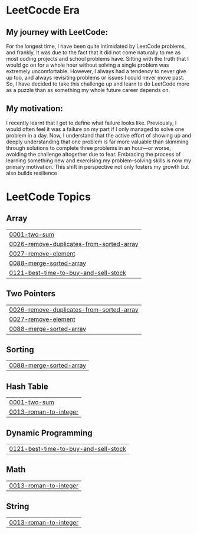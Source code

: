 # LeetCocde Era
 
## My journey with LeetCode:
For the longest time, I have been quite intimidated by LeetCode problems, and frankly, it was due to the fact that it did not come naturally to me as most coding projects and school problems have. Sitting with the truth that I would go on for a whole hour without solving a single problem was extremely uncomfortable. However, I always had a tendency to never give up too, and always revisiting problems or issues I could never move past. So, I have decided to take this challenge up and learn to do LeetCode more as a puzzle than as something my whole future career depends on.

## My motivation:
I recently learnt that I get to define what failure looks like. Previously, I would often feel it was a failure on my part if I only managed to solve one problem in a day. Now, I understand that the active effort of showing up and deeply understanding that one problem is far more valuable than skimming through solutions to complete three problems in an hour—or worse, avoiding the challenge altogether due to fear. Embracing the process of learning something new and exercising my problem-solving skills is now my primary motivation. This shift in perspective not only fosters my growth but also builds resilience

<!---LeetCode Topics Start-->
# LeetCode Topics
## Array
|  |
| ------- |
| [0001-two-sum](https://github.com/farahnazhoque/LeetCode/tree/master/0001-two-sum) |
| [0026-remove-duplicates-from-sorted-array](https://github.com/farahnazhoque/LeetCode/tree/master/0026-remove-duplicates-from-sorted-array) |
| [0027-remove-element](https://github.com/farahnazhoque/LeetCode/tree/master/0027-remove-element) |
| [0088-merge-sorted-array](https://github.com/farahnazhoque/LeetCode/tree/master/0088-merge-sorted-array) |
| [0121-best-time-to-buy-and-sell-stock](https://github.com/farahnazhoque/LeetCode/tree/master/0121-best-time-to-buy-and-sell-stock) |
## Two Pointers
|  |
| ------- |
| [0026-remove-duplicates-from-sorted-array](https://github.com/farahnazhoque/LeetCode/tree/master/0026-remove-duplicates-from-sorted-array) |
| [0027-remove-element](https://github.com/farahnazhoque/LeetCode/tree/master/0027-remove-element) |
| [0088-merge-sorted-array](https://github.com/farahnazhoque/LeetCode/tree/master/0088-merge-sorted-array) |
## Sorting
|  |
| ------- |
| [0088-merge-sorted-array](https://github.com/farahnazhoque/LeetCode/tree/master/0088-merge-sorted-array) |
## Hash Table
|  |
| ------- |
| [0001-two-sum](https://github.com/farahnazhoque/LeetCode/tree/master/0001-two-sum) |
| [0013-roman-to-integer](https://github.com/farahnazhoque/LeetCode/tree/master/0013-roman-to-integer) |
## Dynamic Programming
|  |
| ------- |
| [0121-best-time-to-buy-and-sell-stock](https://github.com/farahnazhoque/LeetCode/tree/master/0121-best-time-to-buy-and-sell-stock) |
## Math
|  |
| ------- |
| [0013-roman-to-integer](https://github.com/farahnazhoque/LeetCode/tree/master/0013-roman-to-integer) |
## String
|  |
| ------- |
| [0013-roman-to-integer](https://github.com/farahnazhoque/LeetCode/tree/master/0013-roman-to-integer) |
<!---LeetCode Topics End-->